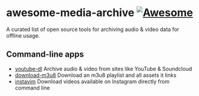 # awesome-media-archive [![Awesome](https://cdn.rawgit.com/sindresorhus/awesome/d7305f38d29fed78fa85652e3a63e154dd8e8829/media/badge.svg)](https://github.com/sindresorhus/awesome)
A curated list of open source tools for archiving audio & video data for offline usage.

## Command-line apps
* [youtube-dl](https://github.com/rg3/youtube-dl/) Archive audio & video from sites like YouTube & Soundcloud
* [download-m3u8](https://github.com/mafintosh/download-m3u8/) Download an m3u8 playlist and all assets it links
* [instavim](https://github.com/codedotjs/instavim) Download videos available on Instagram directly from command line
